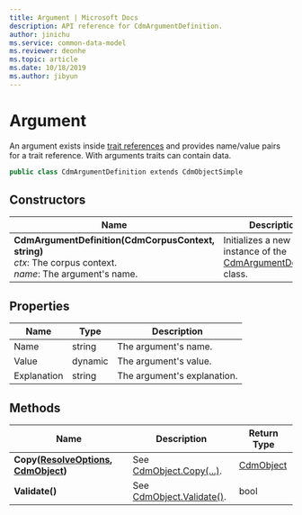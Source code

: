 ```yaml
---
title: Argument | Microsoft Docs
description: API reference for CdmArgumentDefinition.
author: jinichu
ms.service: common-data-model
ms.reviewer: deonhe 
ms.topic: article
ms.date: 10/18/2019
ms.author: jibyun
---
```


# Argument 

An argument exists inside [trait references](traitreference.md) and provides name/value pairs for a trait reference. With arguments traits can contain data.

```csharp
public class CdmArgumentDefinition extends CdmObjectSimple
```

## Constructors
|Name|Description|
|---|---|
|**CdmArgumentDefinition(CdmCorpusContext, string)**<br />*ctx*: The corpus context.<br/>*name*: The argument's name.|Initializes a new instance of the [CdmArgumentDefinition](argument.md) class.|

## Properties
|Name|Type|Description|
|---|---|---|
|Name|string|The argument's name.|
|Value|dynamic|The argument's value.| 
|Explanation|string|The argument's explanation.|

## Methods
|Name|Description|Return Type|
|---|---|---|
|**Copy([ResolveOptions](../utilities/resolveoptions.md), [CdmObject](cdmobject.md))**|See [CdmObject.Copy(...)](cdmobject.md#methods).|[CdmObject](cdmobject.md)|
|**Validate()**|See [CdmObject.Validate()](cdmobject.md#methods).|bool|